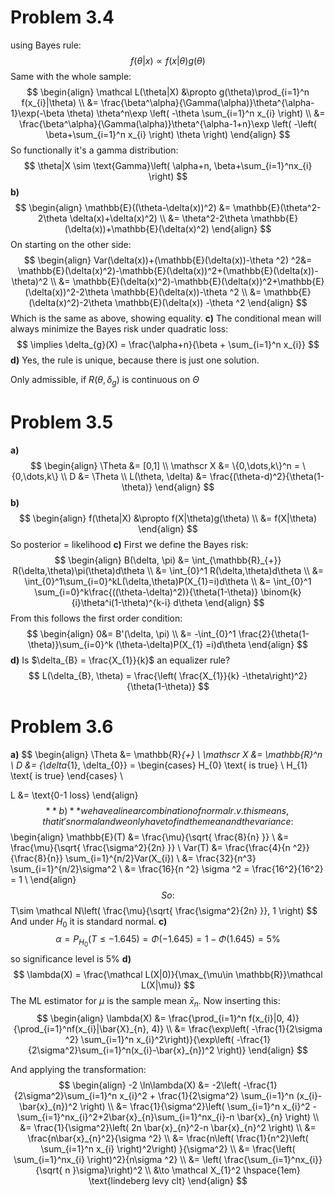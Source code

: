 # Problem 3.4
using Bayes rule:
$$
f(\theta|x) \propto  f(x|\theta)g(\theta)
$$
Same with the whole sample:
$$
\begin{align}
\mathcal L(\theta|X) &\propto g(\theta)\prod_{i=1}^n f(x_{i}|\theta) \\
&= \frac{\beta^\alpha}{\Gamma(\alpha)}\theta^{\alpha-1}\exp(-\beta \theta) \theta^n\exp \left( -\theta \sum_{i=1}^n x_{i} \right)   \\
&= \frac{\beta^\alpha}{\Gamma(\alpha)}\theta^{\alpha-1+n}\exp \left( -\left( \beta+\sum_{i=1}^n x_{i} \right)  \theta \right) 
\end{align}
$$
So functionally it's a gamma distribution:
$$
\theta|X \sim \text{Gamma}\left( \alpha+n, \beta+\sum_{i=1}^nx_{i} \right)
$$
**b)**
$$
\begin{align}
\mathbb{E}((\theta-\delta(x))^2) &= \mathbb{E}(\theta^2-2\theta \delta(x)+\delta(x)^2) \\
&= \theta^2-2\theta \mathbb{E}(\delta(x))+\mathbb{E}(\delta(x)^2)
\end{align}
$$
On starting on the other side:
$$
\begin{align}
Var(\delta(x))+(\mathbb{E}(\delta(x))-\theta ^2) ^2&= \mathbb{E}(\delta(x)^2)-\mathbb{E}(\delta(x))^2+(\mathbb{E}(\delta(x))-\theta)^2 \\
&= \mathbb{E}(\delta(x)^2)-\mathbb{E}(\delta(x))^2+\mathbb{E}(\delta(x))^2-2\theta \mathbb{E}(\delta(x))-\theta ^2 \\
&= \mathbb{E}(\delta(x)^2)-2\theta \mathbb{E}(\delta(x)) -\theta ^2
\end{align}
$$
Which is the same as above, showing equality.
**c)**
The conditional mean will always minimize the Bayes risk under quadratic loss:
$$
\implies \delta_{g}(X) = \frac{\alpha+n}{\beta + \sum_{i=1}^n x_{i}}
$$
**d)**
Yes, the rule is unique, because there is just one solution.

Only admissible, if $R(\theta,\delta_{g})$ is continuous on $\Theta$

# Problem 3.5
**a)**
$$
\begin{align}
\Theta &= [0,1] \\
\mathscr X &= \{0,\dots,k\}^n = \{0,\dots,k\} \\
D &= \Theta \\
L(\theta, \delta) &= \frac{(\theta-d)^2}{\theta(1-\theta)}
\end{align}
$$
**b)**
$$
\begin{align}  
f(\theta|X) &\propto f(X|\theta)g(\theta) \\
&= f(X|\theta)
\end{align}
$$
So posterior = likelihood
**c)**
First we define the Bayes risk:
$$
\begin{align}
B(\delta, \pi) &= \int_{\mathbb{R}_{+}} R(\delta,\theta)\pi(\theta)d\theta \\
&= \int_{0}^1 R(\delta,\theta)d\theta \\
&= \int_{0}^1\sum_{i=0}^kL(\delta,\theta)P(X_{1}=i)d\theta \\
&= \int_{0}^1 \sum_{i=0}^k\frac{((\theta-\delta)^2)}{\theta(1-\theta)} \binom{k}{i}\theta^i(1-\theta)^{k-i} d\theta
\end{align}
$$
From this follows the first order condition:
$$
\begin{align}
0&= B'(\delta, \pi)  \\
&= -\int_{0}^1 \frac{2}{\theta(1-\theta)}\sum_{i=0}^k (\theta-\delta)P(X_{1} =i)d\theta
\end{align}
$$
**d)**
Is $\delta_{B} = \frac{X_{1}}{k}$ an equalizer rule?
$$
L(\delta_{B}, \theta) = \frac{\left( \frac{X_{1}}{k} -\theta\right)^2}{\theta(1-\theta)} 
$$
# Problem 3.6
**a)**
$$
\begin{align}
\Theta &= \mathbb{R}_{+} \\
\mathscr X &= \mathbb{R}^n \\
D &= \{\delta_{1}, \delta_{0}\} = \begin{cases}
H_{0} \text{ is true} \\
H_{1} \text{ is true}
\end{cases}  \\

L &= \text{0-1 loss}
\end{align}
$$
**b)**
we have a linear combination of normal r.v. this means, that it's normal and we only have to find the mean and the variance:
$$
\begin{align}
\mathbb{E}(T) &= \frac{\mu}{\sqrt{ \frac{8}{n} }}   \\
&= \frac{\mu}{\sqrt{ \frac{\sigma^2}{2n} }} \\
Var(T) &= \frac{\frac{4}{n ^2}}{\frac{8}{n}} \sum_{i=1}^{n/2}Var(X_{i}) \\
&= \frac{32}{n^3} \sum_{i=1}^{n/2}\sigma^2 \\
&= \frac{16}{n ^2} \sigma ^2 = \frac{16^2}{16^2} = 1 \\
\end{align}
$$
So:
$$
T\sim \mathcal N\left( \frac{\mu}{\sqrt{ \frac{\sigma^2}{2n} }}, 1 \right) 
$$
And under $H_{0}$ it is standard normal.
**c)**
$$
\alpha = P_{H_{0}}(T \leq -1.645) = \Phi(-1.645) = 1-\Phi(1.645) = 5\%
$$
so significance level is 5%
**d)**
$$
\lambda(X) = \frac{\mathcal L(X|0)}{\max_{\mu\in \mathbb{R}}\mathcal L(X|\mu)}
$$
The ML estimator for $\mu$ is the sample mean $\bar{x}_{n}$.
Now inserting this:
$$
\begin{align}
\lambda(X) &= \frac{\prod_{i=1}^n f(x_{i}|0, 4)}{\prod_{i=1}^nf(x_{i}|\bar{X}_{n}, 4)} \\
&= \frac{\exp\left( -\frac{1}{2\sigma ^2} \sum_{i=1}^n x_{i}^2\right)}{\exp\left( -\frac{1}{2\sigma^2}\sum_{i=1}^n(x_{i}-\bar{x}_{n})^2 \right)}
\end{align}
$$

And  applying the transformation:
$$
\begin{align}
-2 \ln\lambda(X) &= -2\left( -\frac{1}{2\sigma^2}\sum_{i=1}^n x_{i}^2 + \frac{1}{2\sigma^2} \sum_{i=1}^n (x_{i}-\bar{x}_{n})^2 \right) \\
&= \frac{1}{\sigma^2}\left( \sum_{i=1}^n x_{i}^2 - \sum_{i=1}^nx_{i}^2+2\bar{x}_{n}\sum_{i=1}^nx_{i}-n \bar{x}_{n} \right) \\
&= \frac{1}{\sigma^2}\left( 2n \bar{x}_{n}^2-n \bar{x}_{n}^2 \right) \\
&=  \frac{n\bar{x}_{n}^2}{\sigma ^2} \\
&=  \frac{n\left( \frac{1}{n^2}\left( \sum_{i=1}^n x_{i}  \right)^2\right) }{\sigma^2} \\
&= \frac{\left( \sum_{i=1}^nx_{i} \right)^2}{n\sigma ^2} \\
&= \left( \frac{\sum_{i=1}^nx_{i}}{\sqrt{ n }\sigma}\right)^2 \\
&\to \mathcal X_{1}^2   \hspace{1em} \text{lindeberg levy clt}
\end{align}
$$
